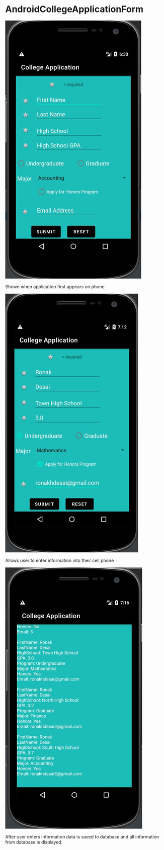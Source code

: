 # AndroidCollegeApplicationForm

![Alt text](/Capture.JPG)


Shown when application first appears on phone. 

![Alt text](/Capture1.JPG)

Allows user to enter information into their cell phone

![Alt text](/Capture4.jpg)

After user enters information data is saved to database and all information from database is displayed.
